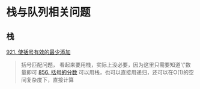 # 栈与队列相关问题

## 栈
[921. 使括号有效的最少添加](https://leetcode.cn/problems/minimum-add-to-make-parentheses-valid/)
> 括号匹配问题， 看起来要用栈，实际上没必要，因为这里只需要知道'('数量即可
[856. 括号的分数](https://leetcode.cn/problems/score-of-parentheses/)
> 可以用栈，也可以直接用递归，还可以在O(1)的空间复杂度下，直接计算

